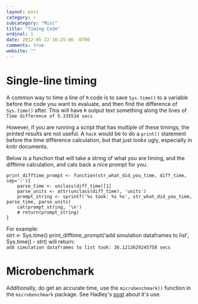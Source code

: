 ```yaml
---
layout: post
category: r
subcategory: "Misc"
title: "Timing Code"
ordinal: 1
date: 2012-05-22 16:25:06 -0700
comments: true
website: ""
---
```

<!--break-->

# Single-line timing
A common way to time a line of `R` code is to save `Sys.time()` to a variable before the code you want to evaluate, and then find the difference of `Sys.time()` after.  This will have `R` output text something along the lines of `Time difference of 5.335534 secs`

However, if you are running a script that has multiple of these timings, the printed results are not useful.
A `hack` would be to do a `print()` statement before the time difference calculation, but that just looks ugly,
especially in knitr documents.

Below is a function that will take a string of what you are timing, and the difftime calculation, and
cats back a nice prompt for you.

    print_difftime_prompt <- function(str_what_did_you_time, diff_time, sep=':'){
        parse_time <- unclass(diff_time)[1]
        parse_units <- attr(unclass(diff_time), 'units')
        prompt_string <- sprintf('%s took: %s %s', str_what_did_you_time, parse_time, parse_units)
        cat(prompt_string, '\n')
        # return(prompt_string)
    }

For example:  
    strt <- Sys.time()
    print_difftime_prompt('add simulation dataframes to list', Sys.time() - strt)
will return:  
`add simulation dataframes to list took: 36.1213629245758 secs`

# Microbenchmark
Additionally, do get an accurate time, use the `microbenchmark()` function in the `microbenchmark` package.
See Hadley's [post](http://adv-r.had.co.nz/Performance.html) about it's use.

